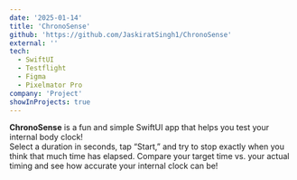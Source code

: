 ```yaml
---
date: '2025-01-14'
title: 'ChronoSense'
github: 'https://github.com/JaskiratSingh1/ChronoSense'
external: ''
tech:
  - SwiftUI
  - Testflight
  - Figma
  - Pixelmator Pro
company: 'Project'
showInProjects: true
---
```


**ChronoSense** is a fun and simple SwiftUI app that helps you test your internal body clock!  
Select a duration in seconds, tap “Start,” and try to stop exactly when you think that much time has elapsed. Compare your target time vs. your actual timing and see how accurate your internal clock can be!
